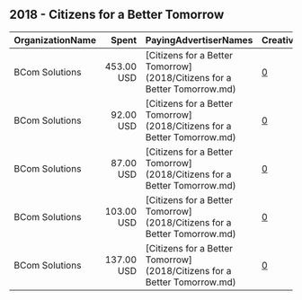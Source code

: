 ## 2018 - Citizens for a Better Tomorrow 
|OrganizationName|Spent|PayingAdvertiserNames|CreativeUrls|Impressions|Genders|AgeBrackets|CountryCodes|BillingAddresses|CandidateBallotInformation|
|:---|---:|:---|:---|---:|:---|:---|:---|:---|:---|
|BCom Solutions|453.00 USD|[Citizens for a Better Tomorrow](2018/Citizens for a Better Tomorrow.md)|[0](https://www.snap.com/political-ads/asset/a2ce2b74794235f5644c9f1018a30812485d72a3ac70929860140235ff1508ca?mediaType=jpg)|106,896||18+|united states|"919 Central Ave,Auburn,68305,US"||
|BCom Solutions|92.00 USD|[Citizens for a Better Tomorrow](2018/Citizens for a Better Tomorrow.md)|[0](https://www.snap.com/political-ads/asset/092ff97f7446b80c33cd8314838953222aae53b56c7ec4e0781f6981cfc5bfdc?mediaType=jpg)|32,732||18+|united states|"919 Central Ave,Auburn,68305,US"||
|BCom Solutions|87.00 USD|[Citizens for a Better Tomorrow](2018/Citizens for a Better Tomorrow.md)|[0](https://www.snap.com/political-ads/asset/b610ba9e891760a77e08283237c2348154fff30d9ccf2b3dec69285636cfe1c0?mediaType=jpg)|31,654||18+|united states|"919 Central Ave,Auburn,68305,US"||
|BCom Solutions|103.00 USD|[Citizens for a Better Tomorrow](2018/Citizens for a Better Tomorrow.md)|[0](https://www.snap.com/political-ads/asset/8bbccf9fdccfe0bc553fdbdca3e6f71320551b0352206d5c491f5255610b4fea?mediaType=png)|23,669||18+|united states|"919 Central Ave,Auburn,68305,US"||
|BCom Solutions|137.00 USD|[Citizens for a Better Tomorrow](2018/Citizens for a Better Tomorrow.md)|[0](https://www.snap.com/political-ads/asset/def1aaceaf5370624025d9fa47348325a220e5aacbf58be62eb436738b3336fa?mediaType=jpg)|22,537||18+|united states|"919 Central Ave,Auburn,68305,US"||
